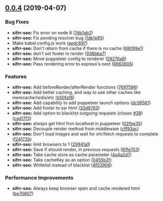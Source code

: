 ## [0.0.4](https://github.com/sifrr/sifrr/compare/v0.0.3...v0.0.4) (2019-04-07)


### Bug Fixes

* **sifrr-seo:** Fix error on node 8 ([7db1ab2](https://github.com/sifrr/sifrr/commit/7db1ab2))
* **sifrr-seo:** Fix pending resolver bug ([1db1e95](https://github.com/sifrr/sifrr/commit/1db1e95))
* Make babel.config.js work ([aedc697](https://github.com/sifrr/sifrr/commit/aedc697))
* **sifrr-seo:** Don't return from cache if there is no cache ([68099e1](https://github.com/sifrr/sifrr/commit/68099e1))
* **sifrr-seo:** don't set footer in render ([938bba7](https://github.com/sifrr/sifrr/commit/938bba7))
* **sifrr-seo:** Move puppeteer config to renderer ([59276a6](https://github.com/sifrr/sifrr/commit/59276a6))
* **sifrr-seo:** Pass rendering error to express's next ([8663605](https://github.com/sifrr/sifrr/commit/8663605))


### Features

* **sifrr-seo:** Add beforeRender/afterRender functions ([7697596](https://github.com/sifrr/sifrr/commit/7697596))
* **sifrr-seo:** Add better caching, and way to use other caches like memcache/redis/etc ([b50fa18](https://github.com/sifrr/sifrr/commit/b50fa18))
* **sifrr-seo:** Add capability to add puppeteer launch options ([dc56561](https://github.com/sifrr/sifrr/commit/dc56561))
* **sifrr-seo:** Add footer to ssr html ([33d8783](https://github.com/sifrr/sifrr/commit/33d8783))
* **sifrr-seo:** Add option to blacklist outgoing requests (closes [#38](https://github.com/sifrr/sifrr/issues/38)) ([cad17f3](https://github.com/sifrr/sifrr/commit/cad17f3))
* **sifrr-seo:** always get html fron localhost in puppeteer ([02fbe35](https://github.com/sifrr/sifrr/commit/02fbe35))
* **sifrr-seo:** Decouple render method from middleware ([cff93ac](https://github.com/sifrr/sifrr/commit/cff93ac))
* **sifrr-seo:** Don't load images and wait for xhr/fetch requests to complete ([f24172b](https://github.com/sifrr/sifrr/commit/f24172b))
* **sifrr-seo:** limit browsers to 1 ([29941a1](https://github.com/sifrr/sifrr/commit/29941a1))
* **sifrr-seo:** Save if should render, in previous requests ([81fe753](https://github.com/sifrr/sifrr/commit/81fe753))
* **sifrr-seo:** Take cache store as cache parameter ([4a4a2d7](https://github.com/sifrr/sifrr/commit/4a4a2d7))
* **sifrr-seo:** Take cacheKey as an option ([0455b2f](https://github.com/sifrr/sifrr/commit/0455b2f))
* **sifrr-seo:** Whitelist instead of blacklist ([4f03906](https://github.com/sifrr/sifrr/commit/4f03906))


### Performance Improvements

* **sifrr-seo:** Always keep browser open and cache rendered html ([be70607](https://github.com/sifrr/sifrr/commit/be70607))



